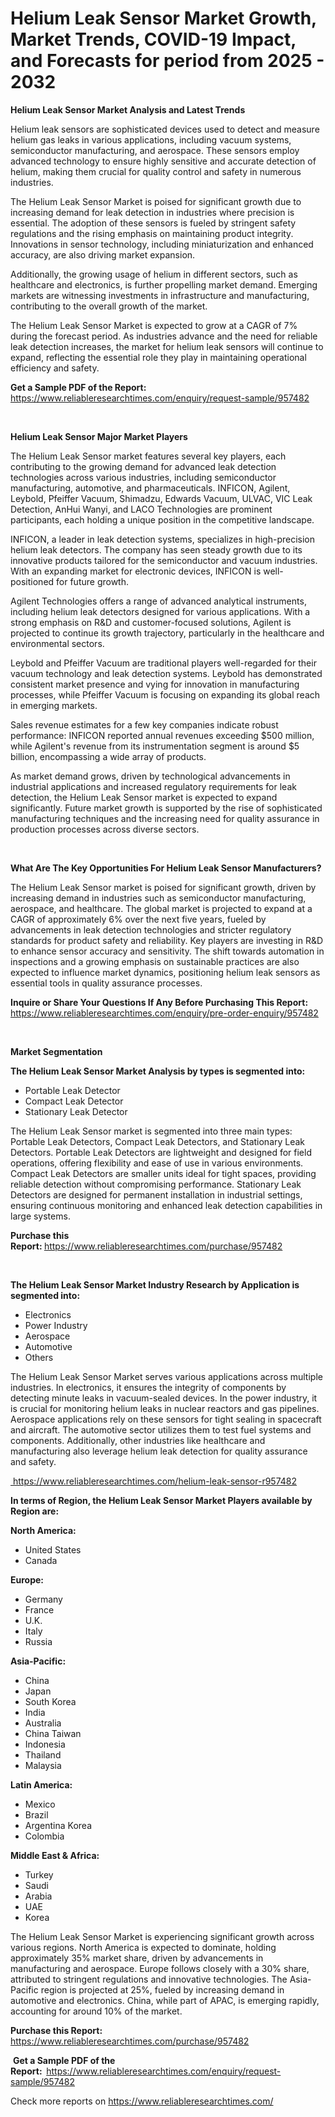 <p><h1>Helium Leak Sensor Market Growth, Market Trends, COVID-19 Impact, and Forecasts for period from 2025 - 2032</h1></p><p><strong>Helium Leak Sensor Market Analysis and Latest Trends</strong></p>
<p><p>Helium leak sensors are sophisticated devices used to detect and measure helium gas leaks in various applications, including vacuum systems, semiconductor manufacturing, and aerospace. These sensors employ advanced technology to ensure highly sensitive and accurate detection of helium, making them crucial for quality control and safety in numerous industries.</p><p>The Helium Leak Sensor Market is poised for significant growth due to increasing demand for leak detection in industries where precision is essential. The adoption of these sensors is fueled by stringent safety regulations and the rising emphasis on maintaining product integrity. Innovations in sensor technology, including miniaturization and enhanced accuracy, are also driving market expansion. </p><p>Additionally, the growing usage of helium in different sectors, such as healthcare and electronics, is further propelling market demand. Emerging markets are witnessing investments in infrastructure and manufacturing, contributing to the overall growth of the market.</p><p>The Helium Leak Sensor Market is expected to grow at a CAGR of 7% during the forecast period. As industries advance and the need for reliable leak detection increases, the market for helium leak sensors will continue to expand, reflecting the essential role they play in maintaining operational efficiency and safety.</p></p>
<p><strong>Get a Sample PDF of the Report:&nbsp;</strong> <a href="https://www.reliableresearchtimes.com/enquiry/request-sample/957482?utm_campaign=2325&utm_medium=2&utm_source=Github&utm_content=ia&utm_term=21022025&utm_id=helium-leak-sensor">https://www.reliableresearchtimes.com/enquiry/request-sample/957482</a></p>
<p>&nbsp;</p>
<p><strong>Helium Leak Sensor Major Market Players</strong></p>
<p><p>The Helium Leak Sensor market features several key players, each contributing to the growing demand for advanced leak detection technologies across various industries, including semiconductor manufacturing, automotive, and pharmaceuticals. INFICON, Agilent, Leybold, Pfeiffer Vacuum, Shimadzu, Edwards Vacuum, ULVAC, VIC Leak Detection, AnHui Wanyi, and LACO Technologies are prominent participants, each holding a unique position in the competitive landscape.</p><p>INFICON, a leader in leak detection systems, specializes in high-precision helium leak detectors. The company has seen steady growth due to its innovative products tailored for the semiconductor and vacuum industries. With an expanding market for electronic devices, INFICON is well-positioned for future growth.</p><p>Agilent Technologies offers a range of advanced analytical instruments, including helium leak detectors designed for various applications. With a strong emphasis on R&D and customer-focused solutions, Agilent is projected to continue its growth trajectory, particularly in the healthcare and environmental sectors.</p><p>Leybold and Pfeiffer Vacuum are traditional players well-regarded for their vacuum technology and leak detection systems. Leybold has demonstrated consistent market presence and vying for innovation in manufacturing processes, while Pfeiffer Vacuum is focusing on expanding its global reach in emerging markets.</p><p>Sales revenue estimates for a few key companies indicate robust performance: INFICON reported annual revenues exceeding $500 million, while Agilent's revenue from its instrumentation segment is around $5 billion, encompassing a wide array of products.</p><p>As market demand grows, driven by technological advancements in industrial applications and increased regulatory requirements for leak detection, the Helium Leak Sensor market is expected to expand significantly. Future market growth is supported by the rise of sophisticated manufacturing techniques and the increasing need for quality assurance in production processes across diverse sectors.</p></p>
<p>&nbsp;</p>
<p><strong>What Are The Key Opportunities For Helium Leak Sensor Manufacturers?</strong></p>
<p><p>The Helium Leak Sensor market is poised for significant growth, driven by increasing demand in industries such as semiconductor manufacturing, aerospace, and healthcare. The global market is projected to expand at a CAGR of approximately 6% over the next five years, fueled by advancements in leak detection technologies and stricter regulatory standards for product safety and reliability. Key players are investing in R&D to enhance sensor accuracy and sensitivity. The shift towards automation in inspections and a growing emphasis on sustainable practices are also expected to influence market dynamics, positioning helium leak sensors as essential tools in quality assurance processes.</p></p>
<p><strong>Inquire or Share Your Questions If Any Before Purchasing This Report:</strong> <a href="https://www.reliableresearchtimes.com/enquiry/pre-order-enquiry/957482?utm_campaign=2325&utm_medium=2&utm_source=Github&utm_content=ia&utm_term=21022025&utm_id=helium-leak-sensor">https://www.reliableresearchtimes.com/enquiry/pre-order-enquiry/957482</a></p>
<p>&nbsp;</p>
<p><strong>Market Segmentation</strong></p>
<p><strong>The Helium Leak Sensor Market Analysis by types is segmented into:</strong></p>
<p><ul><li>Portable Leak Detector</li><li>Compact Leak Detector</li><li>Stationary Leak Detector</li></ul></p>
<p><p>The Helium Leak Sensor market is segmented into three main types: Portable Leak Detectors, Compact Leak Detectors, and Stationary Leak Detectors. Portable Leak Detectors are lightweight and designed for field operations, offering flexibility and ease of use in various environments. Compact Leak Detectors are smaller units ideal for tight spaces, providing reliable detection without compromising performance. Stationary Leak Detectors are designed for permanent installation in industrial settings, ensuring continuous monitoring and enhanced leak detection capabilities in large systems.</p></p>
<p><strong>Purchase this Report:&nbsp;</strong><a href="https://www.reliableresearchtimes.com/purchase/957482?utm_campaign=2325&utm_medium=2&utm_source=Github&utm_content=ia&utm_term=21022025&utm_id=helium-leak-sensor">https://www.reliableresearchtimes.com/purchase/957482</a></p>
<p>&nbsp;</p>
<p><strong>The Helium Leak Sensor Market Industry Research by Application is segmented into:</strong></p>
<p><ul><li>Electronics</li><li>Power Industry</li><li>Aerospace</li><li>Automotive</li><li>Others</li></ul></p>
<p><p>The Helium Leak Sensor Market serves various applications across multiple industries. In electronics, it ensures the integrity of components by detecting minute leaks in vacuum-sealed devices. In the power industry, it is crucial for monitoring helium leaks in nuclear reactors and gas pipelines. Aerospace applications rely on these sensors for tight sealing in spacecraft and aircraft. The automotive sector utilizes them to test fuel systems and components. Additionally, other industries like healthcare and manufacturing also leverage helium leak detection for quality assurance and safety.</p></p>
<p><a href="https://www.reliableresearchtimes.com/helium-leak-sensor-r957482?utm_campaign=2325&utm_medium=2&utm_source=Github&utm_content=ia&utm_term=21022025&utm_id=helium-leak-sensor">&nbsp;https://www.reliableresearchtimes.com/helium-leak-sensor-r957482</a></p>
<p><strong>In terms of Region, the Helium Leak Sensor Market Players available by Region are:</strong></p>
<p>
    <p> <strong> North America: </strong>
        <ul>
            <li>United States</li>
            <li>Canada</li>
        </ul>
        </p> 
    <p> <strong> Europe: </strong>
        <ul>
            <li>Germany</li>
            <li>France</li>
            <li>U.K.</li>
            <li>Italy</li>
            <li>Russia</li>
        </ul>
        </p> 
    <p> <strong> Asia-Pacific: </strong>
        <ul>
            <li>China</li>
            <li>Japan</li>
            <li>South Korea</li>
            <li>India</li>
            <li>Australia</li>
            <li>China Taiwan</li>
            <li>Indonesia</li>
            <li>Thailand</li>
            <li>Malaysia</li>
        </ul>
        </p> 
    <p> <strong> Latin America: </strong>
        <ul>
            <li>Mexico</li>
            <li>Brazil</li>
            <li>Argentina Korea</li>
            <li>Colombia</li>
        </ul>
        </p> 
    <p> <strong> Middle East & Africa: </strong>
        <ul>
            <li>Turkey</li>
            <li>Saudi</li>
            <li>Arabia</li>
            <li>UAE</li>
            <li>Korea</li>
        </ul>
    </p>
    </p>
<p><p>The Helium Leak Sensor Market is experiencing significant growth across various regions. North America is expected to dominate, holding approximately 35% market share, driven by advancements in manufacturing and aerospace. Europe follows closely with a 30% share, attributed to stringent regulations and innovative technologies. The Asia-Pacific region is projected at 25%, fueled by increasing demand in automotive and electronics. China, while part of APAC, is emerging rapidly, accounting for around 10% of the market.</p></p>
<p><strong>Purchase this Report: </strong><a href="https://www.reliableresearchtimes.com/purchase/957482?utm_campaign=2325&utm_medium=2&utm_source=Github&utm_content=ia&utm_term=21022025&utm_id=helium-leak-sensor">https://www.reliableresearchtimes.com/purchase/957482</a></p>
<p>&nbsp;<strong>Get a Sample PDF of the Report:&nbsp;&nbsp;</strong><a href="https://www.reliableresearchtimes.com/enquiry/request-sample/957482?utm_campaign=2325&utm_medium=2&utm_source=Github&utm_content=ia&utm_term=21022025&utm_id=helium-leak-sensor">https://www.reliableresearchtimes.com/enquiry/request-sample/957482</a></p>
<p><strong></strong></p>
<p>Check more reports on <a href="https://www.reliableresearchtimes.com/?utm_campaign=2325&utm_medium=2&utm_source=Github&utm_content=ia&utm_term=21022025&utm_id=helium-leak-sensor">https://www.reliableresearchtimes.com/</a></p>